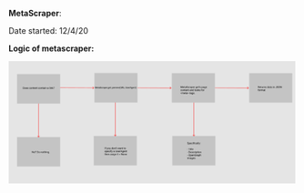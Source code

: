 **MetaScraper**:

Date started: 12/4/20

**Logic of metascraper:**

![Logic_image](https://github.com/V3LKR0W/MetaScraper/blob/main/LOGIC.png)
